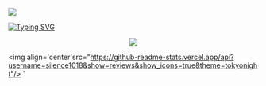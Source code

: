 ![](https://capsule-render.vercel.app/api?type=waving&height=200&color=gradient&text=你好，我是小火龙&fontAlignY=50&fontSize=60)

[![Typing SVG](https://readme-typing-svg.demolab.com?font=Fira+Code&pause=1000&color=7E2DC8&width=435&lines=%E6%88%91%E6%98%AF%E4%B8%80%E4%B8%AA%E7%83%AD%E7%88%B1%E7%A7%91%E6%8A%80%E7%9A%84%E5%BF%AB%E4%B9%90%E9%9D%92%E5%B9%B4;%E6%AC%A2%E8%BF%8E%E6%8E%A2%E7%B4%A2%E6%88%91%E7%9A%84%E4%BB%93%E5%BA%93)](https://git.io/typing-svg)

<p align="center">
  <a href="https://skillicons.dev">
    <img src="https://skillicons.dev/icons?i=cpp,python,markdown,docker,git,github,MATLAB,MySQL,Pycharm,PyTorch,QT,SVG" />
  </a>
</p>

<img align='center'src="https://github-readme-stats.vercel.app/api?username=silence1018&show=reviews&show_icons=true&theme=tokyonight"/> `
